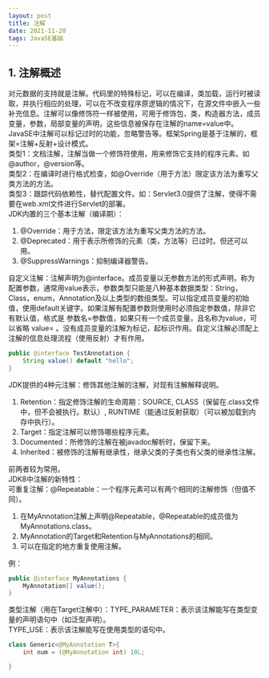 ```yaml
---
layout: post
title: 注解
date: 2021-11-20
tags: JavaSE基础
---
```

## 1. 注解概述
对元数据的支持就是注解。代码里的特殊标记，可以在编译，类加载，运行时被读取，并执行相应的处理，可以在不改变程序原逻辑的情况下，在源文件中嵌入一些补充信息。注解可以像修饰符一样被使用，可用于修饰包，类，构造器方法，成员变量，参数，局部变量的声明，这些信息被保存在注解的name=value中。  
JavaSE中注解可以标记过时的功能，忽略警告等。框架Spring是基于注解的，框架=注解+反射+设计模式。  
类型1：文档注解，注解当做一个修饰符使用，用来修饰它支持的程序元素。如@author，@version等。  
类型2：在编译时进行格式检查，如@Override（用于方法）限定该方法为重写父类方法的方法。  
类型3：跟踪代码依赖性，替代配置文件。如：Servlet3.0提供了注解，使得不需要在web.xml文件进行Servlet的部署。  
JDK内置的三个基本注解（编译期）：
1. @Override：用于方法，限定该方法为重写父类方法的方法。
2. @Deprecated：用于表示所修饰的元素（类，方法等）已过时。但还可以用。
3. @SuppressWarnings：抑制编译器警告。

自定义注解：注解声明为@interface。成员变量以无参数方法的形式声明，称为配置参数，通常用value表示，参数类型只能是八种基本数据类型：String，Class，enum，Annotation及以上类型的数组类型。可以指定成员变量的初始值，使用default关键字。如果注解有配置参数则使用时必须指定参数值，除非它有默认值，格式是 参数名=参数值，如果只有一个成员变量，且名称为value，可以省略 value= 。没有成员变量的注解为标记，起标识作用。自定义注解必须配上注解的信息处理流程（使用反射）才有作用。  

```java
public @interface TestAnnotation {
    String value() default "hello";
}
```

JDK提供的4种元注解：修饰其他注解的注解，对现有注解解释说明。
1. Retention：指定修饰注解的生命周期：SOURCE, CLASS（保留在.class文件中，但不会被执行。默认）, RUNTIME（能通过反射获取）（可以被加载到内存中执行）。
2. Target：指定注解可以修饰哪些程序元素。
3. Documented：所修饰的注解在被javadoc解析时，保留下来。
4. Inherited：被修饰的注解有继承性，继承父类的子类也有父类的继承性注解。

前两者较为常用。  
JDK8中注解的新特性：  
可重复注解：@Repeatable：一个程序元素可以有两个相同的注解修饰（但值不同）。  
1. 在MyAnnotation注解上声明@Repeatable，@Repeatable的成员值为MyAnnotations.class。
2. MyAnnotation的Target和Retention与MyAnnotations的相同。
3. 可以在指定的地方重复使用注解。

例：
```java
public @interface MyAnnotations {
    MyAnnotation[] value();
}
```

类型注解（用在Target注解中）：TYPE_PARAMETER：表示该注解能写在类型变量的声明语句中（如泛型声明）。  
TYPE_USE：表示该注解能写在使用类型的语句中。  

```java
class Generic<@MyAnnotation T>{
    int num = (@MyAnnotation int) 10L;

}
```


 

